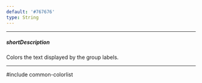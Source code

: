 ```yaml
---
default: '#767676'
type: String
---
```

---
##### shortDescription
Colors the text displayed by the group labels.

---
#include common-colorlist